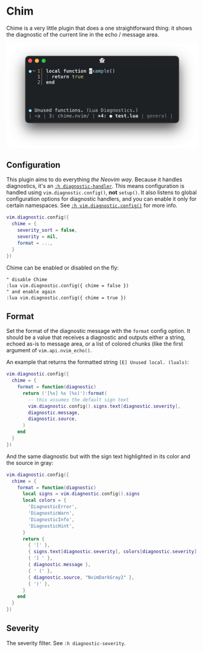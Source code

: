 # Chim

Chime is a very little plugin that does a one straightforward thing: it shows
the diagnostic of the current line in the echo / message area.

![Example of Chime](screenshot.png)


## Configuration

This plugin aims to do everything _the Neovim way_. Because it handles
diagnostics, it's an [`:h
diagnostic-handler`](https://neovim.io/doc/user/diagnostic.html#_handlers).
This means configuration is handled using `vim.diagnostic.config()`, **not**
`setup()`. It also listens to global configuration options for diagnostic
handlers, and you can enable it only for certain namespaces. See [`:h
vim.diagnostic.config()`](https://neovim.io/doc/user/diagnostic.html#vim.diagnostic.config())
for more info.

```lua
vim.diagnostic.config({
  chime = {
    severity_sort = false,
    severity = nil,
    format = ...,
  }
})
```

Chime can be enabled or disabled on the fly:

```vim
" disable Chime
:lua vim.diagnostic.config({ chime = false })
" and enable again
:lua vim.diagnostic.config({ chime = true })
```

## Format

Set the format of the diagnostic message with the `format` config option. It
should be a value that receives a diagnostic and outputs either a string,
echoed as-is to message area, or a list of colored chunks (like the first
argument of `vim.api.nvim_echo()`.

An example that returns the formatted string `[E] Unused local. (luals)`:

```lua
vim.diagnostic.config({
  chime = {
    format = function(diagnostic)
      return ('[%s] %s (%s)'):format(
        -- this assumes the default sign text
        vim.diagnostic.config().signs.text[diagnostic.severity],
        diagnostic.message,
        diagnostic.source,
      )
    end
  }
})
```

And the same diagnostic but with the sign text highlighted in its color and the
source in gray:

```lua
vim.diagnostic.config({
  chime = {
    format = function(diagnostic)
      local signs = vim.diagnostic.config().signs
      local colors = {
        'DiagnosticError',
        'DiagnosticWarn',
        'DiagnosticInfo',
        'DiagnosticHint',
      }
      return {
        { '[' },
        { signs.text[diagnostic.severity], colors[diagnostic.severity] },
        { '] ' },
        { diagnostic.message },
        { ' (' },
        { diagnostic.source, "NvimDarkGray2" },
        { ')' },
      }
    end
  }
})
```

## Severity

The severity filter. See `:h diagnostic-severity`.
